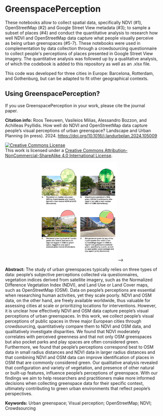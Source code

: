 # GreenspacePerception

These notebooks allow to collect spatial data, specifically NDVI (#1), OpenStreetMap (#2) and Google Street View metadata (#3); to sample a subset of places (#4) and conduct the quantitative analysis to research how well NDVI and OpenStreetMap data capture what people visually perceive as being urban greenspaces (#5-7). These notebooks were used in complementation by data collection through a crowdsourcing questionnaire to collect people's perceptions of places presented in Google Street View imagery. The quantitative analysis was followed up by a qualitative analysis, of which the codebook is added to this repository as well as an .xlsx file. 

This code was developed for three cities in Europe: Barcelona, Rotterdam, and Gothenburg, but can be adapted to fit other geographical contexts. 

## Using GreenspacePerception?

If you use GreenspacePerception in your work, please cite the journal paper.

**Citation info:** Roos Teeuwen, Vasileios Milias, Alessandro Bozzon, and Achilleas Psyllidis. How well do NDVI and OpenStreetMap data capture people’s visual perceptions of urban greenspace? Landscape and Urban Planning (in press). 2024. https://doi.org/10.1016/j.landurbplan.2024.105009

<a rel="license" href="http://creativecommons.org/licenses/by-nc-sa/4.0/"><img alt="Creative Commons License" style="border-width:0" src="https://i.creativecommons.org/l/by-nc-sa/4.0/88x31.png" /></a><br />This work is licensed under a <a rel="license" href="http://creativecommons.org/licenses/by-nc-sa/4.0/">Creative Commons Attribution-NonCommercial-ShareAlike 4.0 International License</a>.

<p align="center">
     <img src="https://github.com/rflteeuwen/GreenspacePerception/blob/main/figure/discussion.pdf" width="50%"> -->
</p>

**Abstract:** The study of urban greenspaces typically relies on three types of data: people’s subjective perceptions collected via questionnaires, vegetation indices derived from satellite imagery, such as the Normalized Difference Vegetation Index (NDVI), and Land Use or Land Cover maps, such as OpenStreetMap (OSM). Data on people’s perceptions are essential when researching human activities, yet they scale poorly. NDVI and OSM data, on the other hand, are freely available worldwide, thus valuable for assessing cities at scale or prioritizing locations for interventions. However, it is unclear how effectively NDVI and OSM data capture people’s visual perceptions of urban greenspaces. In this work, we collect people’s visual perceptions of public spaces in three major European cities through crowdsourcing, quantitatively compare them to NDVI and OSM data, and qualitatively investigate disparities. We found that NDVI moderately correlates with perceived greenness and that not only OSM greenspaces but also pocket parks and play spaces are often considered green. Furthermore, we found that people’s perceptions correspond best to OSM data in small radius distances and NDVI data in larger radius distances and that combining NDVI and OSM data can improve identification of places in OSM that are commonly considered green. Our qualitative analysis revealed that configuration and variety of vegetation, and presence of other natural or built-up features, influence people’s perceptions of greenspace. With our findings we aim to help researchers and practitioners make more informed decisions when collecting greenspace data for their specific context, ultimately contributing to green urban environments that reflect people’s perspectives.

**Keywords:** Urban greenspace; Visual perception; OpenStreetMap; NDVI; Crowdsourcing
